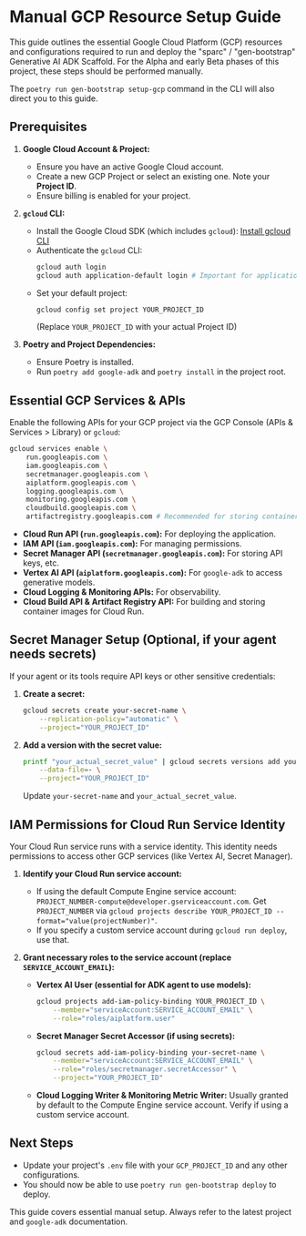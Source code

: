 # Manual GCP Resource Setup Guide

This guide outlines the essential Google Cloud Platform (GCP) resources and configurations required to run and deploy the "sparc" / "gen-bootstrap" Generative AI ADK Scaffold. For the Alpha and early Beta phases of this project, these steps should be performed manually.

The `poetry run gen-bootstrap setup-gcp` command in the CLI will also direct you to this guide.

## Prerequisites

1.  **Google Cloud Account & Project:**
    * Ensure you have an active Google Cloud account.
    * Create a new GCP Project or select an existing one. Note your **Project ID**.
    * Ensure billing is enabled for your project.

2.  **`gcloud` CLI:**
    * Install the Google Cloud SDK (which includes `gcloud`): [Install gcloud CLI](https://cloud.google.com/sdk/docs/install)
    * Authenticate the `gcloud` CLI:
        ```bash
        gcloud auth login
        gcloud auth application-default login # Important for application default credentials
        ```
    * Set your default project:
        ```bash
        gcloud config set project YOUR_PROJECT_ID
        ```
        (Replace `YOUR_PROJECT_ID` with your actual Project ID)

3.  **Poetry and Project Dependencies:**
    * Ensure Poetry is installed.
    * Run `poetry add google-adk` and `poetry install` in the project root.

## Essential GCP Services & APIs

Enable the following APIs for your GCP project via the GCP Console (APIs & Services > Library) or `gcloud`:

```bash
gcloud services enable \
    run.googleapis.com \
    iam.googleapis.com \
    secretmanager.googleapis.com \
    aiplatform.googleapis.com \
    logging.googleapis.com \
    monitoring.googleapis.com \
    cloudbuild.googleapis.com \
    artifactregistry.googleapis.com # Recommended for storing container images
```
* **Cloud Run API (`run.googleapis.com`):** For deploying the application.
* **IAM API (`iam.googleapis.com`):** For managing permissions.
* **Secret Manager API (`secretmanager.googleapis.com`):** For storing API keys, etc.
* **Vertex AI API (`aiplatform.googleapis.com`):** For `google-adk` to access generative models.
* **Cloud Logging & Monitoring APIs:** For observability.
* **Cloud Build API & Artifact Registry API:** For building and storing container images for Cloud Run.

## Secret Manager Setup (Optional, if your agent needs secrets)

If your agent or its tools require API keys or other sensitive credentials:

1.  **Create a secret:**
    ```bash
    gcloud secrets create your-secret-name \
        --replication-policy="automatic" \
        --project="YOUR_PROJECT_ID"
    ```
2.  **Add a version with the secret value:**
    ```bash
    printf "your_actual_secret_value" | gcloud secrets versions add your-secret-name \
        --data-file=- \
        --project="YOUR_PROJECT_ID"
    ```
    Update `your-secret-name` and `your_actual_secret_value`.

## IAM Permissions for Cloud Run Service Identity

Your Cloud Run service runs with a service identity. This identity needs permissions to access other GCP services (like Vertex AI, Secret Manager).

1.  **Identify your Cloud Run service account:**
    * If using the default Compute Engine service account: `PROJECT_NUMBER-compute@developer.gserviceaccount.com`. Get `PROJECT_NUMBER` via `gcloud projects describe YOUR_PROJECT_ID --format="value(projectNumber)"`.
    * If you specify a custom service account during `gcloud run deploy`, use that.

2.  **Grant necessary roles to the service account (replace `SERVICE_ACCOUNT_EMAIL`):**
    * **Vertex AI User (essential for ADK agent to use models):**
        ```bash
        gcloud projects add-iam-policy-binding YOUR_PROJECT_ID \
            --member="serviceAccount:SERVICE_ACCOUNT_EMAIL" \
            --role="roles/aiplatform.user"
        ```
    * **Secret Manager Secret Accessor (if using secrets):**
        ```bash
        gcloud secrets add-iam-policy-binding your-secret-name \
            --member="serviceAccount:SERVICE_ACCOUNT_EMAIL" \
            --role="roles/secretmanager.secretAccessor" \
            --project="YOUR_PROJECT_ID"
        ```
    * **Cloud Logging Writer & Monitoring Metric Writer:** Usually granted by default to the Compute Engine service account. Verify if using a custom service account.

## Next Steps

* Update your project's `.env` file with your `GCP_PROJECT_ID` and any other configurations.
* You should now be able to use `poetry run gen-bootstrap deploy` to deploy.

This guide covers essential manual setup. Always refer to the latest project and `google-adk` documentation.

